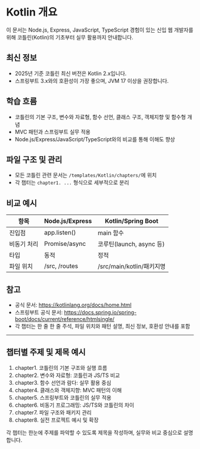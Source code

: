 # Kotlin 개요

이 문서는 Node.js, Express, JavaScript, TypeScript 경험이 있는 신입 웹 개발자를 위해 코틀린(Kotlin)의 기초부터 실무 활용까지 안내합니다.

## 최신 정보
- 2025년 기준 코틀린 최신 버전은 Kotlin 2.x입니다.
- 스프링부트 3.x와의 호환성이 가장 좋으며, JVM 17 이상을 권장합니다.

## 학습 흐름
- 코틀린의 기본 구조, 변수와 자료형, 함수 선언, 클래스 구조, 객체지향 및 함수형 개념
- MVC 패턴과 스프링부트 실무 적용
- Node.js/Express/JavaScript/TypeScript와의 비교를 통해 이해도 향상

## 파일 구조 및 관리
- 모든 코틀린 관련 문서는 `/templates/Kotlin/chapters/`에 위치
- 각 챕터는 `chapter1. ...` 형식으로 세부적으로 분리

## 비교 예시
| 항목 | Node.js/Express | Kotlin/Spring Boot |
|------|-----------------|--------------------|
| 진입점 | app.listen() | main 함수 |
| 비동기 처리 | Promise/async | 코루틴(launch, async 등) |
| 타입 | 동적 | 정적 |
| 파일 위치 | /src, /routes | /src/main/kotlin/패키지명 |

## 참고
- 공식 문서: https://kotlinlang.org/docs/home.html
- 스프링부트 공식 문서: https://docs.spring.io/spring-boot/docs/current/reference/htmlsingle/
- 각 챕터는 한 줄 한 줄 주석, 파일 위치와 패턴 설명, 최신 정보, 호환성 안내를 포함

---

## 챕터별 주제 및 제목 예시

1. chapter1. 코틀린의 기본 구조와 실행 흐름
2. chapter2. 변수와 자료형: 코틀린과 JS/TS 비교
3. chapter3. 함수 선언과 람다: 실무 활용 중심
4. chapter4. 클래스와 객체지향: MVC 패턴의 이해
5. chapter5. 스프링부트와 코틀린의 실무 적용
6. chapter6. 비동기 프로그래밍: JS/TS와 코틀린의 차이
7. chapter7. 파일 구조와 패키지 관리
8. chapter8. 실전 프로젝트 예시 및 확장

각 챕터는 한눈에 주제를 파악할 수 있도록 제목을 작성하며, 실무와 비교 중심으로 설명합니다.
